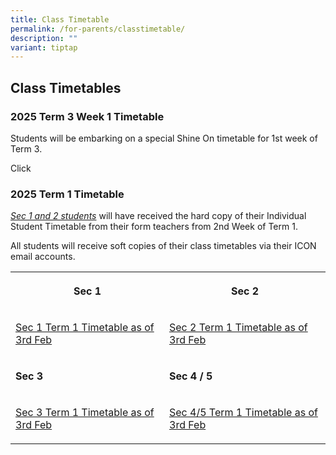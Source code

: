 ```yaml
---
title: Class Timetable
permalink: /for-parents/classtimetable/
description: ""
variant: tiptap
---
```

<h2><strong>Class Timetables</strong></h2>
<h3><strong>2025 Term 3 Week 1 Timetable</strong></h3>
<p>Students will be embarking on a special Shine On timetable for 1st week
of Term 3.</p>
<p>Click</p>
<p></p>
<p></p>
<h3><strong>2025 Term 1 Timetable</strong></h3>
<p><em><u>Sec 1 and 2 students</u> </em>will have received the hard copy
of their Individual Student Timetable from their form teachers from 2nd
Week of Term 1.</p>
<p></p>
<p>All students will receive soft copies of their class timetables via their
ICON email accounts.</p>
<p></p>
<table style="minWidth: 50px">
<colgroup>
<col>
<col>
</colgroup>
<tbody>
<tr>
<th rowspan="1" colspan="1">
<p>Sec 1</p>
</th>
<th rowspan="1" colspan="1">
<p>Sec 2</p>
</th>
</tr>
<tr>
<td rowspan="1" colspan="1">
<p><a href="https://drive.google.com/file/d/192YsJTwCDXARya4ULEtaEU7vMpaKMxpF/view?usp=sharing" rel="noopener nofollow" target="_blank">Sec 1 Term 1 Timetable as of 3rd Feb</a>
</p>
</td>
<td rowspan="1" colspan="1">
<p><a href="https://drive.google.com/file/d/1yxoyiKrxey766QdO6MZC_AwkEqkX0c5A/view?usp=sharing" rel="noopener nofollow" target="_blank">Sec 2 Term 1 Timetable as of 3rd Feb</a>
</p>
</td>
</tr>
<tr>
<td rowspan="1" colspan="1">
<p><strong>Sec 3</strong>
</p>
</td>
<td rowspan="1" colspan="1">
<p><strong>Sec 4 / 5</strong>
</p>
</td>
</tr>
<tr>
<td rowspan="1" colspan="1">
<p><a href="https://drive.google.com/file/d/1vreaLGc2Fc9JkfKMTEZdhosXdiWmxHTz/view?usp=sharing" rel="noopener nofollow" target="_blank">Sec 3 Term 1 Timetable as of 3rd Feb</a>
</p>
</td>
<td rowspan="1" colspan="1">
<p><a href="https://drive.google.com/file/d/14etM8w7-4M6lcy9FEyODpSBd223iMqnH/view?usp=sharing" rel="noopener nofollow" target="_blank">Sec 4/5 Term 1 Timetable as of 3rd Feb</a>
</p>
</td>
</tr>
</tbody>
</table>
<p></p>
<p></p>
<p></p>